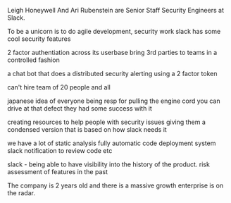Leigh Honeywell And Ari Rubenstein are Senior Staff Security Engineers at Slack.

To be a unicorn is to do agile development, security work
slack has some cool security features

2 factor authentiation across its userbase
bring 3rd parties to teams in a controlled fashion

a chat bot that does a distributed security alerting using a 2 factor token

can't hire  team of 20 people and all

japanese idea of everyone being resp for pulling the engine cord
you can drive at that defect
they had some success with it

creating resources to help people with security issues
giving them a condensed version that is based on how slack needs it

we have a lot of static analysis
fully automatic code deployment system
slack notification to review code etc

slack - being able to have visibility into the history of the product.
risk assessment of features in the past

The company is 2 years old and there is a massive growth
enterprise is on the radar. 

